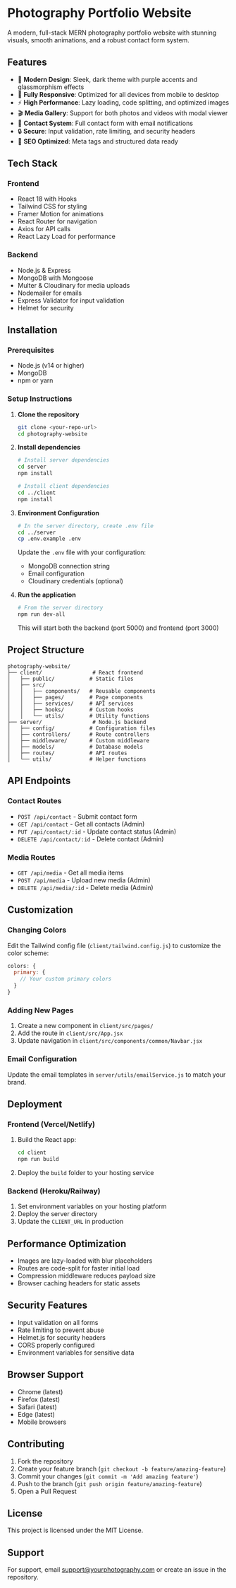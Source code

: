 # Photography Portfolio Website

A modern, full-stack MERN photography portfolio website with stunning visuals, smooth animations, and a robust contact form system.

## Features

- 🎨 **Modern Design**: Sleek, dark theme with purple accents and glassmorphism effects
- 📱 **Fully Responsive**: Optimized for all devices from mobile to desktop
- ⚡ **High Performance**: Lazy loading, code splitting, and optimized images
- 🎬 **Media Gallery**: Support for both photos and videos with modal viewer
- 📧 **Contact System**: Full contact form with email notifications
- 🔒 **Secure**: Input validation, rate limiting, and security headers
- 🎯 **SEO Optimized**: Meta tags and structured data ready

## Tech Stack

### Frontend

- React 18 with Hooks
- Tailwind CSS for styling
- Framer Motion for animations
- React Router for navigation
- Axios for API calls
- React Lazy Load for performance

### Backend

- Node.js & Express
- MongoDB with Mongoose
- Multer & Cloudinary for media uploads
- Nodemailer for emails
- Express Validator for input validation
- Helmet for security

## Installation

### Prerequisites

- Node.js (v14 or higher)
- MongoDB
- npm or yarn

### Setup Instructions

1. **Clone the repository**

   ```bash
   git clone <your-repo-url>
   cd photography-website
   ```

2. **Install dependencies**

   ```bash
   # Install server dependencies
   cd server
   npm install

   # Install client dependencies
   cd ../client
   npm install
   ```

3. **Environment Configuration**

   ```bash
   # In the server directory, create .env file
   cd ../server
   cp .env.example .env
   ```

   Update the `.env` file with your configuration:

   - MongoDB connection string
   - Email configuration
   - Cloudinary credentials (optional)

4. **Run the application**
   ```bash
   # From the server directory
   npm run dev-all
   ```
   This will start both the backend (port 5000) and frontend (port 3000)

## Project Structure

```
photography-website/
├── client/                # React frontend
│   ├── public/           # Static files
│   ├── src/
│   │   ├── components/   # Reusable components
│   │   ├── pages/        # Page components
│   │   ├── services/     # API services
│   │   ├── hooks/        # Custom hooks
│   │   └── utils/        # Utility functions
├── server/                # Node.js backend
│   ├── config/           # Configuration files
│   ├── controllers/      # Route controllers
│   ├── middleware/       # Custom middleware
│   ├── models/           # Database models
│   ├── routes/           # API routes
│   └── utils/            # Helper functions
```

## API Endpoints

### Contact Routes

- `POST /api/contact` - Submit contact form
- `GET /api/contact` - Get all contacts (Admin)
- `PUT /api/contact/:id` - Update contact status (Admin)
- `DELETE /api/contact/:id` - Delete contact (Admin)

### Media Routes

- `GET /api/media` - Get all media items
- `POST /api/media` - Upload new media (Admin)
- `DELETE /api/media/:id` - Delete media (Admin)

## Customization

### Changing Colors

Edit the Tailwind config file (`client/tailwind.config.js`) to customize the color scheme:

```javascript
colors: {
  primary: {
    // Your custom primary colors
  }
}
```

### Adding New Pages

1. Create a new component in `client/src/pages/`
2. Add the route in `client/src/App.jsx`
3. Update navigation in `client/src/components/common/Navbar.jsx`

### Email Configuration

Update the email templates in `server/utils/emailService.js` to match your brand.

## Deployment

### Frontend (Vercel/Netlify)

1. Build the React app:
   ```bash
   cd client
   npm run build
   ```
2. Deploy the `build` folder to your hosting service

### Backend (Heroku/Railway)

1. Set environment variables on your hosting platform
2. Deploy the server directory
3. Update the `CLIENT_URL` in production

## Performance Optimization

- Images are lazy-loaded with blur placeholders
- Routes are code-split for faster initial load
- Compression middleware reduces payload size
- Browser caching headers for static assets

## Security Features

- Input validation on all forms
- Rate limiting to prevent abuse
- Helmet.js for security headers
- CORS properly configured
- Environment variables for sensitive data

## Browser Support

- Chrome (latest)
- Firefox (latest)
- Safari (latest)
- Edge (latest)
- Mobile browsers

## Contributing

1. Fork the repository
2. Create your feature branch (`git checkout -b feature/amazing-feature`)
3. Commit your changes (`git commit -m 'Add amazing feature'`)
4. Push to the branch (`git push origin feature/amazing-feature`)
5. Open a Pull Request

## License

This project is licensed under the MIT License.

## Support

For support, email support@yourphotography.com or create an issue in the repository.
